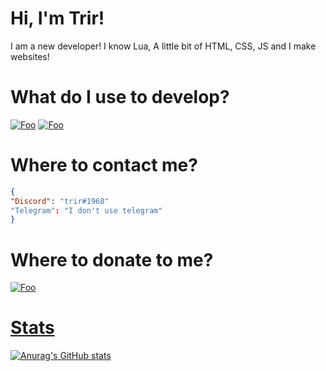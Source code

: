 # Hi, I'm Trir! 
I am a new developer! I know Lua, A little bit of HTML, CSS, JS and I make websites!

# What do I use to develop?
<a href="https://code.visualstudio.com/" rel="vscode">![Foo](https://img.shields.io/badge/Visual%20Studio%20Code-007ACC.svg?style=for-the-badge&logo=Visual-Studio-Code&logoColor=white)</a>
<a href="https://jetbrains.com/webstorm/" rel="webstorm">![Foo](https://img.shields.io/badge/WebStorm-000000.svg?style=for-the-badge&logo=WebStorm&logoColor=white)</a>
# Where to contact me? 
```json
{
"Discord": "trir#1968"
"Telegram": "I don't use telegram"
}
```

# Where to donate to me?
<a href="https://cash.app/$TrirSells" rel="cashapp">![Foo](https://img.shields.io/badge/Cash%20App-00C244?logo=cashapp&logoColor=fff&style=for-the-badge)


# Stats
![Anurag's GitHub stats](https://github-readme-stats.vercel.app/api?username=trirdev&theme=dark&show_icons=true)

